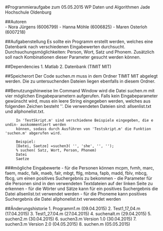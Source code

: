 #Programmieraufgabe zum 05.05.2015
         WP Daten und Algorithmen
         Jade Hochschule Oldenburg

##Autoren  
          - Nora Jürgens (6006799)
          - Hanna Möhle (6006825)
          - Maren Osterloh (6007218)

##Aufgabenstellung
         Es sollte ein Programm erstellt werden, welches eine Datenbank nach verschiedenen Eingabewerten durchsucht.
         Durchsuchungsmöglichkeiten: Person, Wort, Satz und Phonem.
         Zusätzlich soll nach Kombinationen dieser Parameter gesucht werden können.
    
##Dependencies
         1. Matlab
         2. Datenbank (TIMIT MIT)

##Speicherort
         Der Code suchen.m muss in dem Ordner TIMIT MIT abgelegt werden.
         Die zu untersuchenden Dateien liegen ebenfalls in diesem Ordner.

##Benutzungshinweise
         Im Command Window wird die Datei suchen.m mit vier möglichen Eingabeparametern aufgerufen.
         Falls kein Eingabeparameter gewünscht wird, muss ein leere String eingegeben werden, welches
         aus folgenden Zeichen besteht ''.
         Die verwendeten Dateien sind: allsenlist.txt und allphonelist.txt.
         
         In 'TestSkript.m' sind verschiedene Beispiele eingegeben, die e undin- auskommentiert werden
         können, sodass durch Ausführen von 'Testskript.m' die Funktion 'suchen.m' abgerufen wird.
       
         Beispiel:
         [Datei, Saetze] =suchen3( '', 'she', '', '');
         % suchen( Satz, Wort, Person, Phonem)
         Datei
         Saetze

###mögliche Eingabewerte
         - für die Personen können mcpm, fvmh, marc, faem, madc, falk, maeb, falr, mbgt, ftlg, mbma, fapb, madd,
           fblv, mbcg, fbcg, um einen positives Suchergebnis zu bekommen
         - die Parameter für die Personen sind in den verwendeten Textdateien auf der linken Seite zu erkennen
         - für die Wörter und Sätze kann für ein positives Suchergebnis die Datei allsenlist.txt verwendet werden
         - für die Phoneme kann positives Suchergebnis die Datei allphonelist.txt verwendet werden
         
##Änderungshistorie
         1. Programm1.m (09.04.2015)
         2. Test1_17_04.m (17.04.2015)
         3. Test1_27.04.m (27.04.2015)
         4. suchenalt.m (29.04.2015)
         5. suchen2.m (30.04.2015)
         6. suchen3.m Version 1.0 (30.04.2015)
         7. suchen3.m Version 2.0 (04.05.2015)
         8. suchen.m (05.05.2015)
         
         
